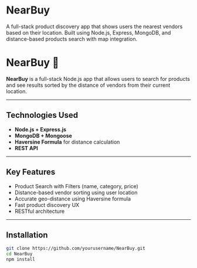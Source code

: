 # NearBuy
A full-stack product discovery app that shows users the nearest vendors based on their location. Built using Node.js, Express, MongoDB, and distance-based products search with map integration.
# NearBuy 📍

**NearBuy** is a full-stack Node.js app that allows users to search for products and see results sorted by the distance of vendors from their current location.

---

## Technologies Used

- **Node.js + Express.js**
- **MongoDB + Mongoose**
- **Haversine Formula** for distance calculation
- **REST API**

---

## Key Features

-  Product Search with Filters (name, category, price)
-  Distance-based vendor sorting using user location
-  Accurate geo-distance using Haversine formula
-  Fast product discovery UX
-  RESTful architecture

---

## Installation

```bash
git clone https://github.com/yourusername/NearBuy.git
cd NearBuy
npm install
